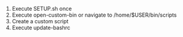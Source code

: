 1. Execute SETUP.sh once
2. Execute open-custom-bin or navigate to /home/$USER/bin/scripts
3. Create a custom script
4. Execute update-bashrc
